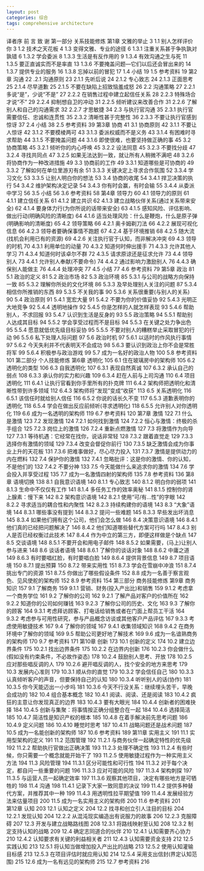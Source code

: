 ```yaml
---
layout: post
categories: 综合
tags: comprehensive architecture
---
```


译者序
前 言
致 谢
第一部分 关系技能修炼
第1章 文雅的举止 3
1.1 别人怎样评价你 3
1.2 技术之天花板 4
1.3 变得文雅、专业的途径 6
1.3.1 注重关系甚于争执孰对孰错 6
1.3.2 学会委派 8
1.3.3 生活是有反作用的 9
1.3.4 有效沟通之生与死 11
1.3.5 要正直诚实而不是率直 13
1.3.6 不要掩盖问题—它们以后还会冒出来的 14
1.3.7 提供专业的服务 16
1.3.8 忘掉以前的冒犯 17
1.4 小结 19
1.5 参考资料 19
第2章 沟通 22
.2.1 沟通原则 23
2.1.1 先听后说 24
2.1.2 专心致志 24
2.1.3 正面思考 25
2.1.4 尽早道歉 25
2.1.5 不要在缺陷上招致恼羞成怒 26
2.2 沟通策略 27
2.2.1 多说“是”，少说“不是” 27
2.2.2 在销售过程中建立起信任关系 28
2.2.3 特殊场合才说“不” 29
2.2.4 抑制想自卫的冲动 31
2.2.5 倾听建议来改善合作 31
2.2.6 了解别人和自己的沟通需求 32
2.2.7 才思敏捷 34
2.3 与执行官沟通 35
2.3.1 执行官需要信任、忠诚和连贯性 35
2.3.2 清晰性甚于完整性 36
2.3.3 不要让执行官感到惊讶 37
2.4 小结 38
2.5 参考资料 39
第3章 协商 41
3.1 协商原则 42
3.1.1 不要让人惊讶 42
3.1.2 不要模棱两可 43
3.1.3 委派权威而不是义务 43
3.1.4 有困难时寻求帮助 44
3.1.5 不要掩盖问题 44
3.1.6 即使很难，也要坚持做正确的事 45
3.2 协商策略 45
3.2.1 倾听你的内心呼唤 45
3.2.2 设法同意 45
3.2.3 不要找分歧 47
3.2.4 寻找共同点 47
3.2.5 如果无法达到一致，就让所有人稍微不满吧 48
3.2.6 将协商作为一种改进措施 49
3.3 协商前的工作 49
3.3.1 知道哪些是可协商的 49
3.3.2 了解如何在单位里游刃有余 51
3.3.3 关键决定上寻求合作氛围 52
3.3.4 学习文化 53
3.3.5 让别人明白你的想法 53
3.4 协商的收尾 54
3.4.1 捍卫决策的执行 54
3.4.2 维护架构决定记录 54
3.4.3 你有时会赢，有时会输 55
3.4.4 从委派中学习 56
3.5 小结 56
3.6 参考资料 58
第4章 领导力 60
4.1 领导力的原则 61
4.1.1 建立信任关系 61
4.1.2 建立共识 62
4.1.3 建立战略伙伴关系(通过关系带来安全) 62
4.1.4 要身体力行(为你所说的话带来安全) 63
4.1.5 感知风险、评估影响、做出行动(明确风险的清晰度) 64
4.1.6 适当处理风险：什么是鞭炮，什么是原子弹(明确影响的清晰度) 65
4.2 领导策略 66
4.2.1 奥卡姆剃刀法 66
4.2.2 展现可视化信息 66
4.2.3 领导者要确保事情不跑题 67
4.2.4 基于环境推销 68
4.2.5 随大流(找机会利用已有的资源) 69
4.2.6 关注执行官于认知，而非解决冲突 69
4.3 领导的时机 70
4.3.1 利用单位的动量 70
4.3.2 知道何时伸出援手 71
4.3.3 允许其他人学习 71
4.3.4 知道何时该卓尔不群 72
4.3.5 请求原谅还是征求允许 73
4.4 领导别人 73
4.4.1 允许别人奉献(不要命令) 74
4.4.2 通过影响力激励别人 76
4.4.3 确保别人能做主 76
4.4.4 处理冲突 77
4.5 小结 77
4.6 参考资料 79
第5章 政治 81
5.1 政治的定义 81
5.2 政治市场 82
5.3 政治环境 85
5.3.1 与公司的战略方向保持一致 85
5.3.2 理解你所处的文化环境 86
5.3.3 及早处理别人关注的问题 87
5.3.4 相信你所推销的东西 89
5.3.5 不关我的事 90
5.3.6 关系很重要(与别人的关系) 90
5.4 政治原则 91
5.4.1 宽宏大量 91
5.4.2 不要为你的价值妥协 92
5.4.3 光明正大地竞争 92
5.4.4 透明地操作 92
5.4.5 你是怎样的人就怎样表现 93
5.4.6 帮助别人，不求回报 93
5.4.7 认识到生活是反身的 93
5.5 政治策略 94
5.5.1 帮助别人达成其目标 94
5.5.2 学会享受过程而不是目标 94
5.5.3 在关键之处力争出色 95
5.5.4 愿意就低优先级目标妥协 95
5.5.5 不要对别人的糟糕举止采取冒犯的行动 96
5.5.6 私下处理人际问题 97
5.6 政治时机 97
5.6.1 以适时的作风执行事情 97
5.6.2 今天失利并不代表明天不会成功 98
5.6.3 要认识到政治上你不会是常胜将军 99
5.6.4 积极参与政治游戏 99
5.7 成为一名好的政治人物 100
5.8 参考资料 101
第二部分 个人技能修炼
第6章 透明化 105
6.1 住在玻璃房中的架构师 105
6.2 透明化的类型 106
6.3 自我透明化 107
6.3.1 表现自然真诚 107
6.3.2 承认自己的弱点 108
6.3.3 承认你的实力和兴趣 109
6.3.4 赶在人前与上司沟通 110
6.4 项目透明化 111
6.4.1 让执行官看到你手里所有的扑克牌 111
6.4.2 架构师把透明化和清晰性带到许多领域 112
6.4.3 架构师将“发现”变成“收获” 113
6.5 关系透明化 116
6.5.1 该信任时就给别人信任 116
6.5.2 你说的话长久不变 117
6.5.3 道歉表明你的透明化 118
6.5.4 学会在做出反应前倾听(寻求透明化) 118
6.5.5 允许别人对你透明化 119
6.6 成为一名透明的架构师 119
6.7 参考资料 120
第7章 激情 122
7.1 什么是激情 123
7.2 发现激情 124
7.2.1 如何找到激情 124
7.2.2 恒心与激情：终极的杀手组合 125
7.2.3 岗位上的激情 126
7.2.4 重新点燃激情 127
7.3 将激情作为向导 127
7.3.1 等待机遇：它经常在找你，说话非常轻 128
7.3.2 跟着直觉走 129
7.3.3 选择你有激情的领域 129
7.3.4 改变会督促你前行 130
7.3.5 缺乏激情会成为你事业上升的天花板 131
7.3.6 把难事做好，尽心尽力投入 131
7.3.7 激情是提供动力的内在燃料 132
7.4 保护你的激情 132
7.4.1 忽略批评：这是你的激情、你的认知，不是他们的 132
7.4.2 不要分神 133
7.5 今天能做什么来追求你的激情 134
7.6 学会投入并享受过程 135
7.7 成为一名激情四射的架构师 135
7.8 参考资料 136
第8章 语境切换 138
8.1 自我意识语境 140
8.1.1 专心致志 140
8.1.2 明白你的弱项 141
8.1.3 生命中不仅仅有工作 141
8.1.4 多任务工作的效率奥秘 141
8.1.5 控制你的肾上腺素：慢下来 142
8.2 架构意识语境 142
8.2.1 使用“可/有…性”的字眼 142
8.2.2 寻求适当的耦合性和内聚性 142
8.2.3 持续构建你的语境 143
8.3 “大象”语境 144
8.3.1 哪些事没有提到 144
8.3.2 提问一些难题 145
8.3.3 早些发出坏消息 145
8.3.4 如果他们拥有这个公司，他们会怎么做 146
8.4 决策意识语境 146
8.4.1 他们真的已经把问题解决了 146
8.4.2 他们知道哪些替代方案可行吗 147
8.4.3 别人是否已经权衡过此技术 147
8.4.4 作为中立的第三方，即便这样做是个缺点 147
8.5 交谈语境 148
8.5.1 不要开会和用电子邮件 148
8.5.2 如果需要，(马上)让别人参与进来 148
8.6 谈话者语境 148
8.6.1 了解你的谈话对象 148
8.6.2 中庸之道 149
8.6.3 有时要唱红脸，有时要唱白脸 149
8.6.4 提供背景信息 149
8.7 项目语境 150
8.7.1 提出预算 150
8.7.2 带来实用性 151
8.7.3 学会在雪崩中冲浪 151
8.7.4 挑出专门的资源 151
8.7.5 你做出了哪些假设条件 152
8.8 成为一名善于察言观色、见风使舵的架构师 152
8.9 参考资料 154
第三部分 商务技能修炼
第9章 商务知识 157
9.1 了解商务 159
9.1.1 营销、财务(投入产出比)和销售 159
9.1.2 考虑拿一个商务学位 161
9.2 了解你的公司 162
9.2.1 了解产品对客户的价值所在 162
9.2.2 知道你的公司如何赚钱 163
9.2.3 了解你公司的历史、文化 163
9.3 了解你的顾客 164
9.3.1 考虑拜访顾客、打电话给销售或者在门面上帮员工干活 164
9.3.2 考虑参与可用性研究，参与产品概念访谈或其他客户产品评估 167
9.3.3 考虑使用敏捷技术 167
9.4 了解你的领域 167
9.4.1 收集领域知识 168
9.4.2 在商务环境中了解你的领域 169
9.5 帮助公司更好地了解技术 169
9.6 成为一名谙熟商务的架构师 170
9.7 参考资料 171
第10章 创新 173
10.1 创新的定义 174
10.2 建立边界条件 175
10.2.1 找出边界条件 175
10.2.2 在边界内创新 176
10.2.3 你会做什么(假如没有约束条件，不必故作姿态) 178
10.2.4 鼓励别人思考、开放 178
10.2.5 应对那些唱反调的人 179
10.2.6 避开唱反调的人，找个安全的地方来思考 179
10.3 发展内心准则 179
10.3.1 顺从你的直觉 179
10.3.2 学会信任自己 180
10.3.3 认真倾听客户的声音，但要保持自己的认知 180
10.3.4 听听别人的话(协作) 181
10.3.5 你今天能迈出一小步吗 181
10.3.6 今天不行没关系：继续埋头苦干，早晚会成功的 182
10.4 组合基本概念 182
10.4.1 阅读、阅读、还是阅读 183
10.4.2 疯狂的主意让你发现真正的边界 183
10.4.3 要有大眼光 184
10.4.4 创新者的困难抉择 184
10.4.5 创新与集聚：将事情按正确分组整合在一起 184
10.4.6 选择简洁 185
10.4.7 简洁性是知识产权的根本 185
10.4.8 在着手解决前先思考问题 186
10.4.9 定义问题 186
10.4.10 睡觉时思考 187
10.4.11 战略问题还是战术问题 187
10.5 成为一名能创新的架构师 187
10.6 参考资料 189
第11章 实用主义 191
11.1 实用型架构的定义 191
11.2 范围管理 192
11.2.1 与商务伙伴一起确定特性的优先级 192
11.2.2 帮助执行官做出正确决策 193
11.2.3 处理不确定性 193
11.2.4 有些时候，你只需要一个概念就能开始干了 193
11.2.5 使用敏捷过程作为一种实用主义方法 194
11.3 风险管理 194
11.3.1 区分可能性和可行性 194
11.3.2 对于每个决定，都自问一些重要的问题 196
11.3.3 应对可能的风险 197
11.3.4 架构刺探 197
11.3.5 与运营人员一起确定效率 197
11.3.6 观察其他项目，决定有哪些地方是可牺牲的 198
11.4 沟通 198
11.4.1 记录下大家一致同意的决议 199
11.4.2 提供多种替代方案，并推荐其中一种 199
11.4.3 用透明性拉平期望值 199
11.4.4 发展经验方法来估量项目 200
11.5 成为一名实用主义的架构师 200
11.6 参考资料 201<br />第12章 认知 203
12.1 认知之定义 204
12.2 找寻和创立引人注目的目标 204
12.2.1 发现认知 204
12.2.2 从混沌现实编造出有说服力的故事 206
12.2.3 克服障碍 207
12.3 开发与建立战略路线图 208
12.3.1 将路线映射至认知 208
12.3.2 制定支持认知的战略 209
12.4 确定志同道合的伙伴 210
12.4.1 认知需要齐心协力 210
12.4.2 认知要求有关键的利益相关者 211
12.4.3 认知需要资金支持 212
12.5 实践认知 213
12.5.1 将认知当做增加投入产出比的战略 213
12.5.2 使用认知灌输目标感 213
12.5.3 在项目评估时就应用认知 214
12.5.4 采用支出信封(界定认知范围) 215
12.6 成为一名有远见的架构师 215
12.7 参考资料 216